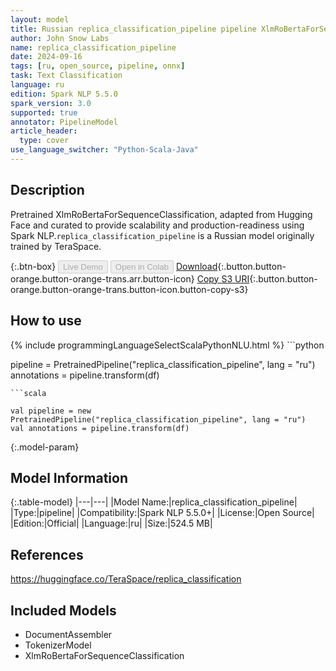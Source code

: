 ```yaml
---
layout: model
title: Russian replica_classification_pipeline pipeline XlmRoBertaForSequenceClassification from TeraSpace
author: John Snow Labs
name: replica_classification_pipeline
date: 2024-09-16
tags: [ru, open_source, pipeline, onnx]
task: Text Classification
language: ru
edition: Spark NLP 5.5.0
spark_version: 3.0
supported: true
annotator: PipelineModel
article_header:
  type: cover
use_language_switcher: "Python-Scala-Java"
---
```


## Description

Pretrained XlmRoBertaForSequenceClassification, adapted from Hugging Face and curated to provide scalability and production-readiness using Spark NLP.`replica_classification_pipeline` is a Russian model originally trained by TeraSpace.

{:.btn-box}
<button class="button button-orange" disabled>Live Demo</button>
<button class="button button-orange" disabled>Open in Colab</button>
[Download](https://s3.amazonaws.com/auxdata.johnsnowlabs.com/public/models/replica_classification_pipeline_ru_5.5.0_3.0_1726516898459.zip){:.button.button-orange.button-orange-trans.arr.button-icon}
[Copy S3 URI](s3://auxdata.johnsnowlabs.com/public/models/replica_classification_pipeline_ru_5.5.0_3.0_1726516898459.zip){:.button.button-orange.button-orange-trans.button-icon.button-copy-s3}

## How to use



<div class="tabs-box" markdown="1">
{% include programmingLanguageSelectScalaPythonNLU.html %}
```python

pipeline = PretrainedPipeline("replica_classification_pipeline", lang = "ru")
annotations =  pipeline.transform(df)   

```
```scala

val pipeline = new PretrainedPipeline("replica_classification_pipeline", lang = "ru")
val annotations = pipeline.transform(df)

```
</div>

{:.model-param}
## Model Information

{:.table-model}
|---|---|
|Model Name:|replica_classification_pipeline|
|Type:|pipeline|
|Compatibility:|Spark NLP 5.5.0+|
|License:|Open Source|
|Edition:|Official|
|Language:|ru|
|Size:|524.5 MB|

## References

https://huggingface.co/TeraSpace/replica_classification

## Included Models

- DocumentAssembler
- TokenizerModel
- XlmRoBertaForSequenceClassification